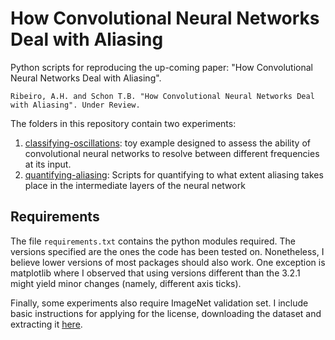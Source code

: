# How Convolutional Neural Networks Deal with Aliasing

Python scripts for reproducing the up-coming paper: "How Convolutional Neural Networks Deal with Aliasing".

```
Ribeiro, A.H. and Schon T.B. "How Convolutional Neural Networks Deal with Aliasing". Under Review.
```


The folders in this repository contain two experiments:

1. [classifying-oscillations](./classifying-oscillations/README.md): toy example designed to assess the ability
    of convolutional neural networks to resolve between different frequencies at its input.
1. [quantifying-aliasing](./quantifying-aliasing/README.md): Scripts for quantifying to what extent aliasing takes 
    place in the intermediate layers of the neural network
    
Requirements
-----------

The file `requirements.txt` contains the python modules required. 
The versions specified are the ones the code has been tested on. Nonetheless,
I believe lower versions of most packages should also work. One exception is matplotlib where I observed that using versions different than
the 3.2.1 might yield minor changes (namely, different axis ticks).

Finally, some experiments also require ImageNet validation set. I include basic
instructions for applying for the license, downloading the dataset and extracting it [here](./quantifying-aliasing/README.md).